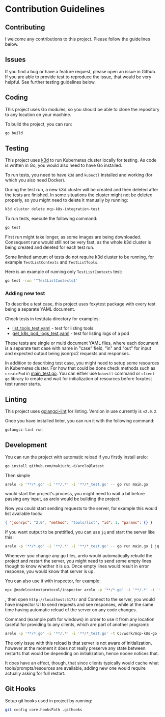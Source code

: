 # Contribution Guidelines

## Contributing

I welcome any contributions to this project. Please follow the guidelines below.

## Issues

If you find a bug or have a feature request, please open an issue in Github. If you are able to provide test to reproduce the issue, that would be very helpful. See further testing guidelines below.

## Coding

This project uses Go modules, so you should be able to clone the repository to any location on your machine.

To build the project, you can run:

```bash
go build
```

## Testing

This project uses [k3d](https://k3d.io/) to run Kubernetes cluster locally for testing.
As code is written in Go, you would also need to have Go installed.

To run tests, you need to have `k3d` and `kubectl` installed and working (for which you also need Docker).

During the test run, a new k3d cluster will be created and then deleted after the tests are finished. In some situations the cluster might not be deleted properly, so you might need to delete it manually by running:

```bash
k3d cluster delete mcp-k8s-integration-test
```

To run tests, execute the following command:

```bash
go test
```

First run might take longer, as some images are being downloaded.
Consequent runs would still not be very fast, as the whole k3d cluster is being created and deleted for each test run.

Some limited amount of tests do not require k3d cluster to be running, for example `TestListContexts` and `TestListTools`.

Here is an example of running only `TestListContexts` test:

```bash
go test -run '^TestListContexts$'
```

### Adding new test

To describe a test case, this project uses foxytest package with every test being a separate YAML document.

Check tests in testdata directory for examples:
- [list_tools_test.yaml](testdata/list_tools_test.yaml) - test for listing tools
- [get_k8s_pod_logs_test.yaml](testdata/with_k3d/get_k8s_pod_logs_test.yaml) - test for listing logs of a pod

These tests are single or multi document YAML files, where each document is a separate test case with name in "case" field, "in" and "out" for input and expected output being jsonrpc2 requests and responses.

In addition to describing test case, you might need to setup some resources in Kubernetes cluster. 
For how that could be done check methods such as `createPod` in [main_test.go](./main_test.go).
You can either use `kubectl` command or `client-go` library to create and wait for initialization of resources before foxytest test runner starts.

## Linting

This project uses [golangci-lint](https://golangci-lint.run/) for linting.
Version in use currently is `v2.0.2`.

Once you have installed linter, you can run it with the following command:

```bash
golangci-lint run
```

## Development

You can run the project with automatic reload if you firstly install arelo:

```bash
go install github.com/makiuchi-d/arelo@latest
```

Then simple 

```bash
arelo -p '**/*.go' -i '**/.*' -i '**/*_test.go' -- go run main.go
```

would start the project's process, you might need to wait a bit before passing any input, as arelo would be building the project.

Now you could start sending requests to the server, for example this would list available tools:

```json
{ "jsonrpc": "2.0", "method": "tools/list", "id": 1, "params": {} }
```

If you want output to be prettified, you can use `jq` and start the server like this:

```bash
arelo -p '**/*.go' -i '**/.*' -i '**/*_test.go' -- go run main.go | jq
```

Whenever you change any go files, arelo would automatically rebuild the project and restart the server, you might need to send some empty lines though to know whether it is up.
Once empty lines would result in error response, you would know that server is up.

You can also use it with inspector, for example:

```bash
npx @modelcontextprotocol/inspector arelo -p '**/*.go' -i '**/.*' -i '**/*_test.go' -- go run main.go 
```

, then open `http://localhost:5173/` and Connect to the server, you would have inspector UI to send requests and see responses, while at the same time having automatic reload of the server on any code changes.

Command (example path for windows) in order to use it from any location (useful for providing to any clients, which are part of another program):

```bash
arelo -p '**/*.go' -i '**/.*' -i '**/*_test.go' -t C:/work/mcp-k8s-go -- go run -C C:/work/mcp-k8s-go main.go
```
<!-- arelo -p '**/*.go' -i '**/.*' -i '**/*_test.go' -t C:/work/mcp-k8s-go -- mcp-stdio-dev C:/work/mcp-k8s-go/dev.log.yaml go run -C C:/work/mcp-k8s-go main.go -->
<!-- mcp-stdio-dev test.yaml mcp-k8s-go -->

The only issue with this reload is that server is not aware of initialization, however at the moment it does not really preserve any state between restarts that would be depending on initialization, hence noone notices that.

It does have an effect, though, that since clients typically would cache what tools/prompts/resources are available, adding new one would require actually asking for full restart.

## Git Hooks

Setup git hooks used in project by running:

```bash
git config core.hooksPath .githooks
```

